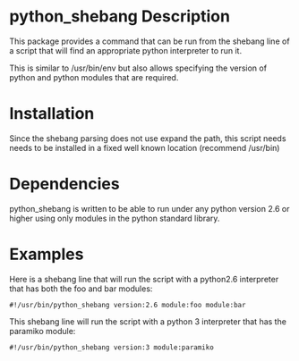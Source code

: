 python_shebang Description
==========================
This package provides a command that can be run from the shebang line of a
script that will find an appropriate python interpreter to run it.

This is similar to /usr/bin/env but also allows specifying the version of python
and python modules that are required.


Installation
============
Since the shebang parsing does not use expand the path, this script needs needs
to be installed in a fixed well known location (recommend /usr/bin)


Dependencies
============
python_shebang is written to be able to run under any python version 2.6 or
higher using only modules in the python standard library.


Examples
========
Here is a shebang line that will run the script with a python2.6 interpreter
that has both the foo and bar modules:

```#!/usr/bin/python_shebang version:2.6 module:foo module:bar```

This shebang line will run the script with a python 3 interpreter that has
the paramiko module:

```#!/usr/bin/python_shebang version:3 module:paramiko```

